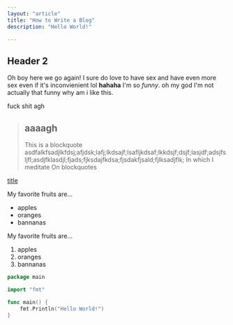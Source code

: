 ```yaml
---
layout: "article"
title: "How to Write a Blog"
description: "Hello World!"

---
```


## Header 2

Oh boy here we go again! I sure do love to have sex and have even more sex even if it's inconvienient lol **hahaha** I'm so *funny*. oh my god I'm not actually that funny why am i like this.

fuck shit agh

> ## aaaagh
> This is a blockquote asdfalkfsadjlkfdsj;afjdsk;lafj;lkdsajf;lsafljkdsaf;lkkdsjf;dsjf;lasjdf;adsjfsljfl;asdjfklasdjl;fjads;fjksdajfkdsa;fjsdakfjsald;fjlksadjflk;
> In which I meditate
> On blockquotes

[title](https://www.example.com)

My favorite fruits are...
- apples
- oranges
- bannanas

My favorite fruits are...
1. apples
2. oranges
3. bannanas

```go
package main

import "fmt"

func main() {
    fmt.Println("Hello World!")
}
```